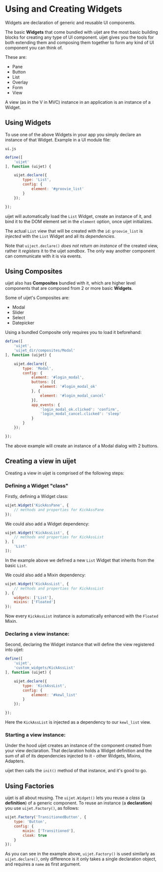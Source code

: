 # Using and Creating Widgets


Widgets are declaration of generic and reusable UI components.

The basic __Widgets__ that come bundled with uijet are the most basic building blocks
for creating any type of UI component. uijet gives you the tools for both extending
them and composing them together to form any kind of UI component you can think of.

These are:

* Pane
* Button
* List
* Overlay
* Form
* View

A view (as in the V in MVC) instance in an application is an instance of a Widget.

## Using Widgets

To use one of the above Widgets in your app you simply declare an instance of that Widget.
Example in a UI module file: 

`ui.js`

```javascript
define([
    'uijet'
], function (uijet) {

    uijet.declare({
        type: 'List',
        config: {
            element: '#groovie_list'
        }
    });

});
```

uijet will automatically load the `List` Widget, create an instance of it, and bind it
to the DOM element set in the `element` option, once uijet initializes.

The actual `List` view that will be created with the `id`: `groovie_list` is *injected* with
the `List` Widget and all its *dependencies*.

Note that `uiject.declare()` *does not return an instance* of the created view, rather it
*registers* it to the uijet *sandbox*.
The only way another component can communicate with it is via events.

## Using Composites

uijet also has __Composites__ bundled with it, which are higher level components
that are composed from 2 or more basic __Widgets__.

Some of uijet's Composites are:

* Modal
* Slider
* Select
* Datepicker

Using a bundled Composite only requires you to load it beforehand:

```javascript
define([
    'uijet',
    'uijet_dir/composites/Modal'
], function (uijet) {

    uijet.declare({
        type: 'Modal',
        config: {
            element: '#login_modal',
            buttons: [{
                element: '#login_modal_ok'
            }, {
                element: '#login_modal_cancel'
            }],
            app_events: {
                'login_modal_ok.clicked': 'confirm',
                'login_modal_cancel.clicked': 'sleep'
            }
        }
    });

});
```

The above example will create an instance of a Modal dialog with 2 buttons.

## Creating a view in uijet

Creating a view in uijet is comprised of the following steps:

### Defining a Widget "class"

Firstly, defining a Widget class:

```javascript
uijet.Widget('KickAssPane', {
    // methods and properties for KickAssPane
});
```

We could also add a Widget dependency:

```javascript
uijet.Widget('KickAssList', {
    // methods and properties for KickAssList
}, [
    'List'
]);
```

In the example above we defined a new `List` Widget that inherits from the basic `List`.

We could also add a Mixin dependency:

```javascript
uijet.Widget('KickAssList', {
    // methods and properties for KickAssList
}, {
    widgets: ['List'],
    mixins: ['Floated']
});
```

Now every `KickAssList` instance is automatically enhanced with the `Floated` Mixin.

### Declaring a view instance:

Second, declaring the Widget instance that will define the view registered into uijet:

```javascript
define([
    'uijet',
    'custom_widgets/KickAssList'
], function (uijet) {

    uijet.declare({
        type: 'KickAssList',
        config: {
            element: '#kewl_list'
        }
    });

});
```

Here the `KickAssList` is injected as a dependency to our `kewl_list` view.

### Starting a view instance:

Under the hood uijet creates an instance of the component created from your view declaration.
That declaration holds a Widget definition and the sum of all of its dependencies injected to it -
other Widgets, Mixins, Adapters.

uijet then calls the `init()` method of that instance, and it's good to go.

## Using Factories

uijet is all about reusing.
The `uijet.Widget()` lets you reuse a *class* (a __definition__) of a generic component. To reuse
an instance (a __declaration__) you use `uijet.Factory()`, as follows:

```javascript
uijet.Factory('TransitionedButton', {
    type: 'Button',
    config: {
        mixin: ['Transitioned'],
        cloak: true
    }
});
```

As you can see in the example above, `uijet.Factory()` is used similarly as `uijet.declare()`,
only difference is it only takes a single declaration object, and requires a `name` as first
argument.
